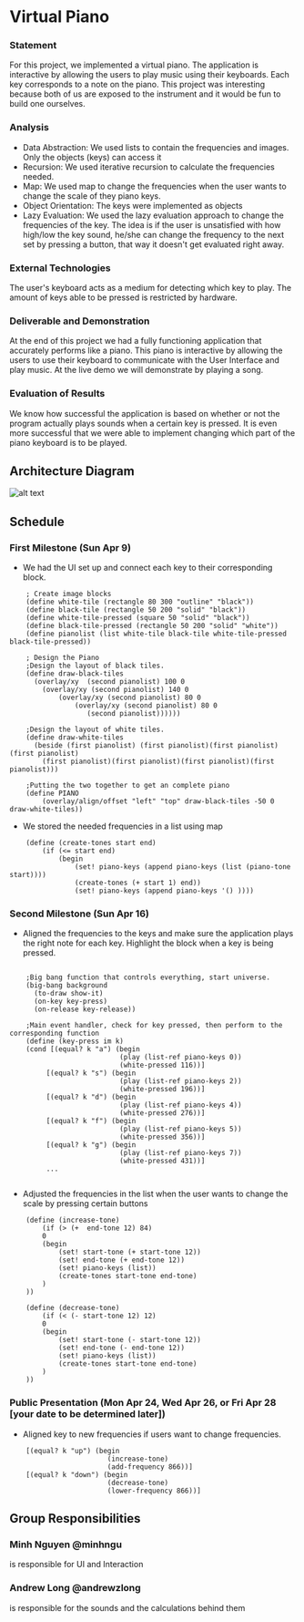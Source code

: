 # Virtual Piano

### Statement
For this project, we implemented a virtual piano. The application is interactive by allowing the users to play music using their keyboards. Each key corresponds to a note on the piano. This project was interesting because both of us are exposed to the instrument and it would be fun to build one ourselves.

### Analysis
- Data Abstraction: We used lists to contain the frequencies and images. Only the objects (keys) can access it
- Recursion: We used iterative recursion to calculate the frequencies needed.
- Map: We used map to change the frequencies when the user wants to change the scale of they piano keys.
- Object Orientation: The keys were implemented as objects
- Lazy Evaluation: We used the lazy evaluation approach to change the frequencies of the key. The idea is if the user is unsatisfied with how high/low the key sound, he/she can change the frequency to the next set by pressing a button, that way it doesn't get evaluated right away.


### External Technologies
The user's keyboard acts as a medium for detecting which key to play. The amount of keys able to be pressed is restricted by hardware.

### Deliverable and Demonstration
At the end of this project we had a fully functioning application that accurately performs like a piano. This piano is interactive by allowing the users to use their keyboard to communicate with the User Interface and play music. At the live demo we will demonstrate by playing a song.

### Evaluation of Results
We know how successful the application is based on whether or not the program actually plays sounds when a certain key is pressed. It is even more successful that we were able to implement changing which part of the piano keyboard is to be played.

## Architecture Diagram

![alt text](https://image.ibb.co/cr03bF/Diagram.png "Diagram")


## Schedule

### First Milestone (Sun Apr 9)
  - We had the UI set up and connect each key to their corresponding block.
```racket
	; Create image blocks
	(define white-tile (rectangle 80 300 "outline" "black"))
	(define black-tile (rectangle 50 200 "solid" "black"))
	(define white-tile-pressed (square 50 "solid" "black"))
	(define black-tile-pressed (rectangle 50 200 "solid" "white"))
	(define pianolist (list white-tile black-tile white-tile-pressed black-tile-pressed))

	; Design the Piano 
	;Design the layout of black tiles.
	(define draw-black-tiles
	  (overlay/xy  (second pianolist) 100 0
		(overlay/xy (second pianolist) 140 0
			(overlay/xy (second pianolist) 80 0
				(overlay/xy (second pianolist) 80 0
				   (second pianolist))))))

	;Design the layout of white tiles.  
	(define draw-white-tiles
	  (beside (first pianolist) (first pianolist)(first pianolist)(first pianolist)
		(first pianolist)(first pianolist)(first pianolist)(first pianolist)))

	;Putting the two together to get an complete piano
	(define PIANO
		(overlay/align/offset "left" "top" draw-black-tiles -50 0 draw-white-tiles))
```

  - We stored the needed frequencies in a list using map
```racket
	(define (create-tones start end)
		(if (<= start end)
			(begin
				(set! piano-keys (append piano-keys (list (piano-tone start))))
				(create-tones (+ start 1) end))
				(set! piano-keys (append piano-keys '() ))))
```

### Second Milestone (Sun Apr 16)
  - Aligned the frequencies to the keys and make sure the application plays the right note for each key. Highlight the block when a key is being pressed.
  
```racket
	
	;Big bang function that controls everything, start universe.
	(big-bang background
	  (to-draw show-it)
	  (on-key key-press)
	  (on-release key-release))
	  
	;Main event handler, check for key pressed, then perform to the corresponding function
	(define (key-press im k)
	(cond [(equal? k "a") (begin
                           (play (list-ref piano-keys 0))
                           (white-pressed 116))]
		 [(equal? k "s") (begin
                           (play (list-ref piano-keys 2))
                           (white-pressed 196))]
         [(equal? k "d") (begin
                           (play (list-ref piano-keys 4))
                           (white-pressed 276))]
         [(equal? k "f") (begin
                           (play (list-ref piano-keys 5))
                           (white-pressed 356))]
         [(equal? k "g") (begin
                           (play (list-ref piano-keys 7))
                           (white-pressed 431))]
         ...
		 
```
  - Adjusted the frequencies in the list when the user wants to change the scale by pressing certain buttons
```racket
	(define (increase-tone)
		(if (> (+  end-tone 12) 84)
		0
		(begin
			(set! start-tone (+ start-tone 12))
			(set! end-tone (+ end-tone 12))
			(set! piano-keys (list))
			(create-tones start-tone end-tone)
		)
	))

	(define (decrease-tone)
		(if (< (- start-tone 12) 12)
		0
		(begin
			(set! start-tone (- start-tone 12))
			(set! end-tone (- end-tone 12))
			(set! piano-keys (list))
			(create-tones start-tone end-tone)
        )
	))
```
### Public Presentation (Mon Apr 24, Wed Apr 26, or Fri Apr 28 [your date to be determined later])
  - Aligned key to new frequencies if users want to change frequencies. 

```racket
	[(equal? k "up") (begin
						(increase-tone)
						(add-frequency 866))]
	[(equal? k "down") (begin
						(decrease-tone)
						(lower-frequency 866))]
```  
## Group Responsibilities

### Minh Nguyen @minhngu 
is responsible for UI and Interaction

### Andrew Long @andrewzlong
is responsible for the sounds and the calculations behind them
